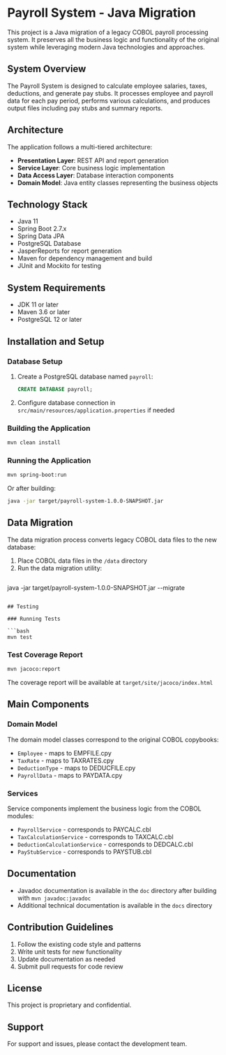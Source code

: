 # Payroll System - Java Migration

This project is a Java migration of a legacy COBOL payroll processing system. It preserves all the business logic and functionality of the original system while leveraging modern Java technologies and approaches.

## System Overview

The Payroll System is designed to calculate employee salaries, taxes, deductions, and generate pay stubs. It processes employee and payroll data for each pay period, performs various calculations, and produces output files including pay stubs and summary reports.

## Architecture

The application follows a multi-tiered architecture:
- **Presentation Layer**: REST API and report generation
- **Service Layer**: Core business logic implementation
- **Data Access Layer**: Database interaction components
- **Domain Model**: Java entity classes representing the business objects

## Technology Stack

- Java 11
- Spring Boot 2.7.x
- Spring Data JPA
- PostgreSQL Database
- JasperReports for report generation
- Maven for dependency management and build
- JUnit and Mockito for testing

## System Requirements

- JDK 11 or later
- Maven 3.6 or later
- PostgreSQL 12 or later

## Installation and Setup

### Database Setup

1. Create a PostgreSQL database named `payroll`:
   ```sql
   CREATE DATABASE payroll;
   ```

2. Configure database connection in `src/main/resources/application.properties` if needed

### Building the Application

```bash
mvn clean install
```

### Running the Application

```bash
mvn spring-boot:run
```

Or after building:

```bash
java -jar target/payroll-system-1.0.0-SNAPSHOT.jar
```

## Data Migration

The data migration process converts legacy COBOL data files to the new database:

1. Place COBOL data files in the `/data` directory
2. Run the data migration utility:
   ```bash
java -jar target/payroll-system-1.0.0-SNAPSHOT.jar --migrate
   ```

## Testing

### Running Tests

```bash
mvn test
```

### Test Coverage Report

```bash
mvn jacoco:report
```

The coverage report will be available at `target/site/jacoco/index.html`

## Main Components

### Domain Model

The domain model classes correspond to the original COBOL copybooks:
- `Employee` - maps to EMPFILE.cpy
- `TaxRate` - maps to TAXRATES.cpy
- `DeductionType` - maps to DEDUCFILE.cpy
- `PayrollData` - maps to PAYDATA.cpy

### Services

Service components implement the business logic from the COBOL modules:
- `PayrollService` - corresponds to PAYCALC.cbl
- `TaxCalculationService` - corresponds to TAXCALC.cbl
- `DeductionCalculationService` - corresponds to DEDCALC.cbl
- `PayStubService` - corresponds to PAYSTUB.cbl

## Documentation

- Javadoc documentation is available in the `doc` directory after building with `mvn javadoc:javadoc`
- Additional technical documentation is available in the `docs` directory

## Contribution Guidelines

1. Follow the existing code style and patterns
2. Write unit tests for new functionality
3. Update documentation as needed
4. Submit pull requests for code review

## License

This project is proprietary and confidential.

## Support

For support and issues, please contact the development team.
